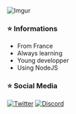 ![Imgur](https://i.imgur.com/cLWuXp0.png?1)

### ⭐️ Informations 
- From France
- Always learning
- Young developper
- Using NodeJS

### ⭐️ Social Media
<a href="https://twitter.com/Nojii_">![Twitter](https://imgur.com/uhTKXL4)</a>
<a href="https://discord.com/">![Discord](https://imgur.com/hIKfcQQ)</a>
